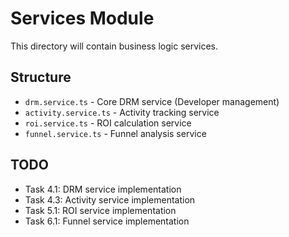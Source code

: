 # Services Module

This directory will contain business logic services.

## Structure

- `drm.service.ts` - Core DRM service (Developer management)
- `activity.service.ts` - Activity tracking service
- `roi.service.ts` - ROI calculation service
- `funnel.service.ts` - Funnel analysis service

## TODO

- Task 4.1: DRM service implementation
- Task 4.3: Activity service implementation
- Task 5.1: ROI service implementation
- Task 6.1: Funnel service implementation
